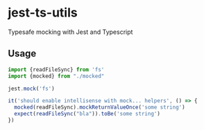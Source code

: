 # jest-ts-utils
Typesafe mocking with Jest and Typescript

## Usage

```ts
import {readFileSync} from 'fs'
import {mocked} from "./mocked"

jest.mock('fs')

it('should enable intellisense with mock... helpers', () => {
  mocked(readFileSync).mockReturnValueOnce('some string')
  expect(readFileSync("bla")).toBe('some string')
})
```  